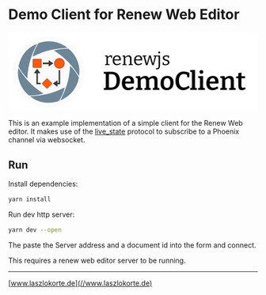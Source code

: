 # Demo Client for Renew Web Editor

![Demo Client for Renew Web Editor](./images/logo.png)

This is an example implementation of a simple client for the Renew Web editor.
It makes use of the [live_state](https://hexdocs.pm/live_state/readme.html) protocol to subscribe to a Phoenix channel via websocket.

## Run

Install dependencies:

```sh
yarn install
```

Run dev http server:

```sh
yarn dev --open
```

The paste the Server address and a document id into the form and connect.

This requires a renew web editor server to be running.

---

[www.laszlokorte.de](//www.laszlokorte.de)